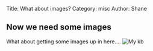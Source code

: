Title: What about images?
Category: misc
Author: Shane

## Now we need some images

What about getting some images up in here....
![My kb]({static}/images/PXL_20211117_160955567.jpg#mid "My keyboard")

